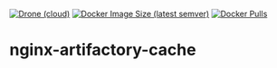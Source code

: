 [![Drone (cloud)](https://img.shields.io/drone/build/jones2026/nginx-artifactory-cache)](https://cloud.drone.io/jones2026/nginx-artifactory-cache)
[![Docker Image Size (latest semver)](https://img.shields.io/docker/image-size/jones2026/nginx-artifactory-cache)](https://hub.docker.com/r/jones2026/nginx-artifactory-cache/tags?page=1&ordering=last_updated)
[![Docker Pulls](https://img.shields.io/docker/pulls/jones2026/nginx-artifactory-cache)](https://hub.docker.com/r/jones2026/nginx-artifactory-cache)


# nginx-artifactory-cache